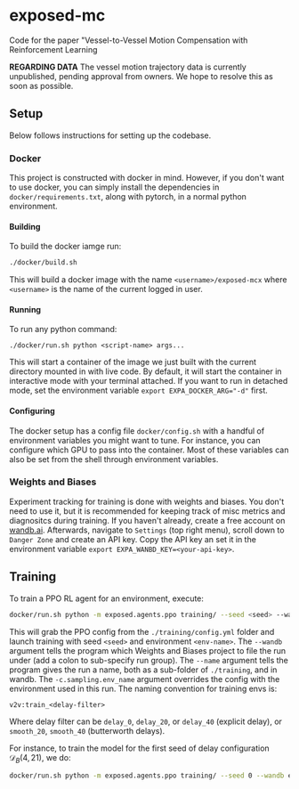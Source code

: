 # exposed-mc
Code for the paper "Vessel-to-Vessel Motion Compensation with Reinforcement Learning

**REGARDING DATA**
The vessel motion trajectory data is currently unpublished, pending approval from owners. We hope to resolve this as soon as possible.

## Setup

Below follows instructions for setting up the codebase.

### Docker 

This project is constructed with docker in mind. However, if you don't want to use docker, you can simply install the dependencies in `docker/requirements.txt`, along with pytorch, in a normal python environment.

#### Building

To build the docker iamge run: 

```bash
./docker/build.sh
```
This will build a docker image with the name `<username>/exposed-mcx` where `<username>` is the name of the current logged in user.


#### Running 

To run any python command:
```
./docker/run.sh python <script-name> args...
```
This will start a container of the image we just built with the current directory mounted in with live code.
By default, it will start the container in interactive mode with your terminal attached.
If you want to run in detached mode, set the environment variable `export EXPA_DOCKER_ARG="-d"` first.

#### Configuring 

The docker setup has a config file `docker/config.sh` with a handful of environment variables you might want to tune. 
For instance, you can configure which GPU to pass into the container. 
Most of these variables can also be set from the shell through environment variables.

### Weights and Biases

Experiment tracking for training is done with weights and biases. You don't need to use it, but it is recommended for keeping track of misc metrics and diagnositcs during training. 
If you haven't already, create a free account on [wandb.ai](wandb.ai). 
Afterwards, navigate to `Settings` (top right menu), scroll down to `Danger Zone` and create an API key.
Copy the API key an set it in the environment variable `export EXPA_WANBD_KEY=<your-api-key>`.

## Training 

To train a PPO RL agent for an environment, execute:

```bash
docker/run.sh python -m exposed.agents.ppo training/ --seed <seed> --wandb <wandb-project> --name "<run-name>" -c.sampling.env_name <env-name>
```

This will grab the PPO config from the `./training/config.yml` folder and launch training with seed `<seed>` and environment `<env-name>`.
The `--wandb` argument tells the program which Weights and Biases project to file the run under (add a colon to sub-specify run group). 
The `--name` argument tells the program gives the run a name, both as a sub-folder of `./training`, and in wandb.
The `-c.sampling.env_name` argument overrides the config with the environment used in this run. The naming convention for training envs is:

```
v2v:train_<delay-filter>
```
Where delay filter can be `delay_0`, `delay_20`, or `delay_40` (explicit delay), or `smooth_20`, `smooth_40` (butterworth delays).

For instance, to train the model for the first seed of delay configuration $\mathcal{D}_B(4, 21)$, we do:

```bash
docker/run.sh python -m exposed.agents.ppo training/ --seed 0 --wandb exposed-mcx:smooth_20 --name "mcx_smooth_20-$SEED" -c.sampling.env_name v2v:train_smooth_20
```

